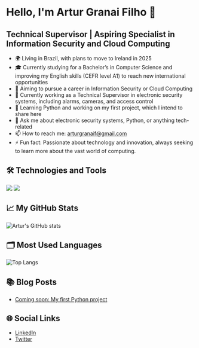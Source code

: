 # Hello, I'm Artur Granai Filho 👋

## Technical Supervisor | Aspiring Specialist in Information Security and Cloud Computing

- 🌍 Living in Brazil, with plans to move to Ireland in 2025
- 🎓 Currently studying for a Bachelor’s in Computer Science and improving my English skills (CEFR level A1) to reach new international opportunities
- 🚀 Aiming to pursue a career in Information Security or Cloud Computing
- 🔭 Currently working as a Technical Supervisor in electronic security systems, including alarms, cameras, and access control
- 🌱 Learning Python and working on my first project, which I intend to share here
- 💬 Ask me about electronic security systems, Python, or anything tech-related
- 📫 How to reach me: [arturgranaif@gmail.com](mailto:arturgranaif@gmail.com)
- ⚡ Fun fact: Passionate about technology and innovation, always seeking to learn more about the vast world of computing.

## 🛠️ Technologies and Tools
![](https://img.shields.io/badge/Code-Python-informational?style=flat&logo=python&logoColor=white&color=2bbc8a)
![](https://img.shields.io/badge/Cloud-AWS-informational?style=flat&logo=amazon-aws&logoColor=white&color=2bbc8a)

## 📈 My GitHub Stats
![Artur's GitHub stats](https://github-readme-stats.vercel.app/api?username=MrGranai&show_icons=true&theme=radical)

## 🗂️ Most Used Languages
![Top Langs](https://github-readme-stats.vercel.app/api/top-langs/?username=MrGranai&layout=compact&theme=radical)

## 📚 Blog Posts
- [Coming soon: My first Python project](#)

## 🌐 Social Links
- [LinkedIn](https://www.linkedin.com/in/yourlinkedin)
- [Twitter](https://twitter.com/yourtwitter)
